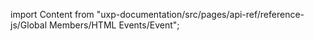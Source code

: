 
import Content from "uxp-documentation/src/pages/api-ref/reference-js/Global Members/HTML Events/Event";

<Content query="product=xd"/>
